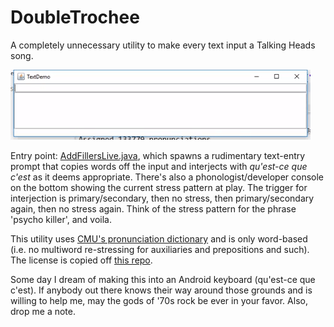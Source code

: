 # DoubleTrochee
A completely unnecessary utility to make every text input a Talking Heads song.

![Exciting demo](doubletrocheedemo.gif)

Entry point: [AddFillersLive.java](src/main/java/double_trochee/AddFillersLive.java), which spawns a rudimentary text-entry prompt that copies words off the input and interjects with *qu'est-ce que c'est* as it deems appropriate. There's also a phonologist/developer console on the bottom showing the current stress pattern at play. The trigger for interjection is primary/secondary, then no stress, then primary/secondary again, then no stress again. Think of the stress pattern for the phrase 'psycho killer', and voila.

This utility uses [CMU's pronunciation dictionary](http://www.speech.cs.cmu.edu/cgi-bin/cmudict) and is only word-based (i.e. no multiword re-stressing for auxiliaries and prepositions and such). The license is copied off [this repo](https://github.com/cmusphinx/cmudict).

Some day I dream of making this into an Android keyboard (qu'est-ce que c'est). If anybody out there knows their way around those grounds and is willing to help me, may the gods of '70s rock be ever in your favor. Also, drop me a note.
